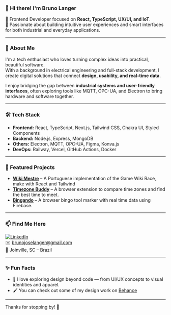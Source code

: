 ### 👋 Hi there! I'm Bruno Langer

🔧 Frontend Developer focused on **React, TypeScript, UX/UI, and IoT**.  
🚀 Passionate about building intuitive user experiences and smart interfaces for both industrial and everyday applications.

---

### 🧠 About Me

I'm a tech enthusiast who loves turning complex ideas into practical, beautiful software.  
With a background in electrical engineering and full-stack development, I create digital solutions that connect **design, usability, and real-time data**.

I enjoy bridging the gap between **industrial systems and user-friendly interfaces**, often exploring tools like MQTT, OPC-UA, and Electron to bring hardware and software together.

---

### 🛠️ Tech Stack

- **Frontend:** React, TypeScript, Next.js, Tailwind CSS, Chakra UI, Styled Components  
- **Backend:** Node.js, Express, MongoDB  
- **Others:** Electron, MQTT, OPC-UA, Figma, Konva.js  
- **DevOps:** Railway, Vercel, GitHub Actions, Docker

---

### 🚀 Featured Projects

- [**Wiki Mestre**](https://github.com/bruno-langer/wiki-mestre) – A Portuguese implementation of the Game Wiki Race, make with React and Tailwind  
- [**Timezone Buddy**](https://github.com/bruno-langer/timezone-buddy) – A browser extension to compare time zones and find the best time to meet.  
- [**Bingando**](http://bingando-web.vercel.app/) – A browser bingo tool marker with real time data using Firebase.  

---

### 📫 Find Me Here

[![LinkedIn](https://img.shields.io/badge/-LinkedIn-blue?style=flat-square&logo=Linkedin&logoColor=white)](https://www.linkedin.com/in/brunolanger/)  
✉️ brunojoselanger@gmail.com  
📍 Joinville, SC – Brazil

---

### ✨ Fun Facts

- 🎨 I love exploring design beyond code — from UI/UX concepts to visual identities and apparel.  
- 🖌️ You can check out some of my design work on [Behance](https://www.behance.net/brunolanger2)  

---

Thanks for stopping by! 🚀
